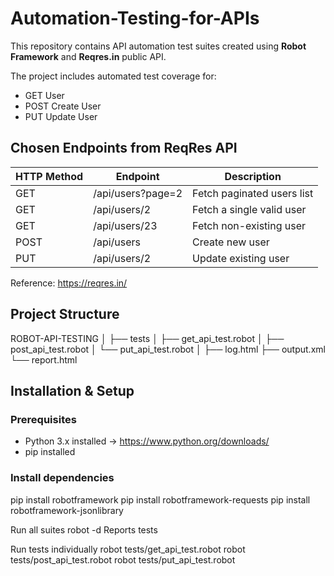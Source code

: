 # Automation-Testing-for-APIs
This repository contains API automation test suites created using **Robot Framework** and **Reqres.in** public API.

The project includes automated test coverage for:
-  GET User
-  POST Create User
-  PUT Update User

##  Chosen Endpoints from ReqRes API

| HTTP Method | Endpoint | Description |
|------------|-----------|-------------|
| GET | /api/users?page=2 | Fetch paginated users list |
| GET | /api/users/2 | Fetch a single valid user |
| GET | /api/users/23 | Fetch non-existing user |
| POST | /api/users | Create new user |
| PUT | /api/users/2 | Update existing user |

Reference: https://reqres.in/

##  Project Structure

ROBOT-API-TESTING
│
├── tests
│ ├── get_api_test.robot
│ ├── post_api_test.robot
│ └── put_api_test.robot
│
├── log.html
├── output.xml
└── report.html


##  Installation & Setup

###  Prerequisites
- Python 3.x installed → https://www.python.org/downloads/
- pip installed

###  Install dependencies
pip install robotframework
pip install robotframework-requests
pip install robotframework-jsonlibrary

Run all suites
robot -d Reports tests

Run tests individually
robot tests/get_api_test.robot
robot tests/post_api_test.robot
robot tests/put_api_test.robot
